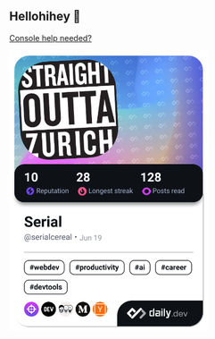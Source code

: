 ## Hellohihey 🤙

<!--
**SerialDesign/SerialDesign** is a ✨ _special_ ✨ repository because its `README.md` (this file) appears on your GitHub profile.

Here are some ideas to get you started:

- 🔭 I’m currently working on ...
- 🌱 I’m currently learning ...
- 👯 I’m looking to collaborate on ...
- 🤔 I’m looking for help with ...
- 💬 Ask me about ...
- 📫 How to reach me: ...
- 😄 Pronouns: ...
- ⚡ Fun fact: ...
-->

<a href="https://github.com/nvbn/thefuck?utm_source=slothbytes.beehiiv.com&utm_medium=newsletter&utm_campaign=automate-your-life-with-python&_bhlid=7c27ac7ee2f0192149b6b72d25a8aa87616352d4" target="_blank">Console help needed?</a>

<a href="https://app.daily.dev/serialcereal"><img src="./devcard.png" width="356" alt="Serial's Daily Dev Card"/></a>
